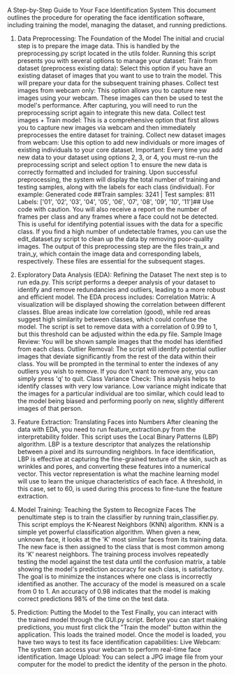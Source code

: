 A Step-by-Step Guide to Your Face Identification System
This document outlines the procedure for operating the face identification software, including training the model, managing the dataset, and running predictions.

1. Data Preprocessing: The Foundation of the Model
The initial and crucial step is to prepare the image data. This is handled by the preprocessing.py script located in the utils folder. Running this script presents you with several options to manage your dataset:
 Train from dataset (preprocess existing data): Select this option if you have an existing dataset of images that you want to use to train the model. This will prepare your data for the subsequent training phases.
 Collect test images from webcam only: This option allows you to capture new images using your webcam. These images can then be used to test the model's performance. After capturing, you will need to run the preprocessing script again to integrate this new data.
 Collect test images + Train model: This is a comprehensive option that first allows you to capture new images via webcam and then immediately preprocesses the entire dataset for training.
 Collect new dataset images from webcam: Use this option to add new individuals or more images of existing individuals to your core dataset.
Important: Every time you add new data to your dataset using options 2, 3, or 4, you must re-run the preprocessing script and select option 1 to ensure the new data is correctly formatted and included for training.
Upon successful preprocessing, the system will display the total number of training and testing samples, along with the labels for each class (individual). For example:
Generated code
##Train samples: 3241 | Test samples: 811
Labels: ['01', '02', '03', '04', '05', '06', '07', '08', '09', '10', '11']##
Use code with caution.
You will also receive a report on the number of frames per class and any frames where a face could not be detected. This is useful for identifying potential issues with the data for a specific class. If you find a high number of undetectable frames, you can use the edit_dataset.py script to clean up the data by removing poor-quality images.
The output of this preprocessing step are the files train_x and train_y, which contain the image data and corresponding labels, respectively. These files are essential for the subsequent stages.

2. Exploratory Data Analysis (EDA): Refining the Dataset
The next step is to run eda.py. This script performs a deeper analysis of your dataset to identify and remove redundancies and outliers, leading to a more robust and efficient model.
The EDA process includes:
Correlation Matrix: A visualization will be displayed showing the correlation between different classes. Blue areas indicate low correlation (good), while red areas suggest high similarity between classes, which could confuse the model. The script is set to remove data with a correlation of 0.99 to 1, but this threshold can be adjusted within the eda.py file.
Sample Image Review: You will be shown sample images that the model has identified from each class.
Outlier Removal: The script will identify potential outlier images that deviate significantly from the rest of the data within their class. You will be prompted in the terminal to enter the indexes of any outliers you wish to remove. If you don't want to remove any, you can simply press 'q' to quit.
Class Variance Check: This analysis helps to identify classes with very low variance. Low variance might indicate that the images for a particular individual are too similar, which could lead to the model being biased and performing poorly on new, slightly different images of that person.

3. Feature Extraction: Translating Faces into Numbers
After cleaning the data with EDA, you need to run feature_extraction.py from the interpretability folder. This script uses the Local Binary Patterns (LBP) algorithm.
LBP is a texture descriptor that analyzes the relationship between a pixel and its surrounding neighbors. In face identification, LBP is effective at capturing the fine-grained texture of the skin, such as wrinkles and pores, and converting these features into a numerical vector. This vector representation is what the machine learning model will use to learn the unique characteristics of each face. A threshold, in this case, set to 60, is used during this process to fine-tune the feature extraction.

4. Model Training: Teaching the System to Recognize Faces
The penultimate step is to train the classifier by running train_classifier.py. This script employs the K-Nearest Neighbors (KNN) algorithm.
KNN is a simple yet powerful classification algorithm. When given a new, unknown face, it looks at the 'K' most similar faces from its training data. The new face is then assigned to the class that is most common among its 'K' nearest neighbors. The training process involves repeatedly testing the model against the test data until the confusion matrix, a table showing the model's prediction accuracy for each class, is satisfactory. The goal is to minimize the instances where one class is incorrectly identified as another.
The accuracy of the model is measured on a scale from 0 to 1. An accuracy of 0.98 indicates that the model is making correct predictions 98% of the time on the test data.

5. Prediction: Putting the Model to the Test
Finally, you can interact with the trained model through the GUI.py script.
Before you can start making predictions, you must first click the "Train the model" button within the application. This loads the trained model. Once the model is loaded, you have two ways to test its face identification capabilities:
Live Webcam: The system can access your webcam to perform real-time face identification.
Image Upload: You can select a JPG image file from your computer for the model to predict the identity of the person in the photo.
